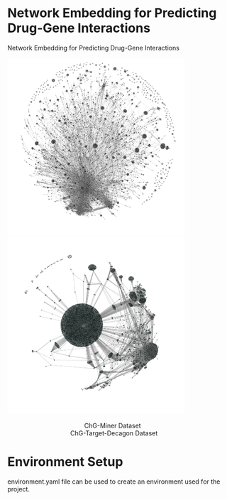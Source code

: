 # Network Embedding for Predicting Drug-Gene Interactions

Network Embedding for Predicting Drug-Gene Interactions 

<p float="left">
<img src="/Resources/Miner.png" title="ChG-Miner Dataset" width="400"/>
<img src="/Resources/Decagon.png" title="ChG-Target-Decagon Dataset" width="400"/>
</p>
 &nbsp; &nbsp; &nbsp; &nbsp; &nbsp; &nbsp; &nbsp; &nbsp; &nbsp; &nbsp; &nbsp; &nbsp; &nbsp; &nbsp; &nbsp; &nbsp; &nbsp; &nbsp; &nbsp;  &nbsp; &nbsp; 
 &nbsp; ChG-Miner Dataset  
 &nbsp; &nbsp; &nbsp; &nbsp; &nbsp; &nbsp; &nbsp; &nbsp; &nbsp; &nbsp; &nbsp; &nbsp; &nbsp; &nbsp; &nbsp; &nbsp; &nbsp; &nbsp; &nbsp;  &nbsp; &nbsp; &nbsp; &nbsp; &nbsp; &nbsp; &nbsp; &nbsp; &nbsp; &nbsp; &nbsp; &nbsp; &nbsp; &nbsp; &nbsp; &nbsp; &nbsp; &nbsp; &nbsp; 
 &nbsp; &nbsp; &nbsp; &nbsp;  &nbsp; ChG-Target-Decagon Dataset
 
 
 
 # Environment Setup
 environment.yaml file can be used to create an environment used for the project.
